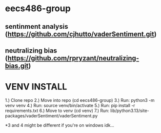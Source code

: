 # eecs486-group
## sentinment analysis (https://github.com/cjhutto/vaderSentiment.git)
## neutralizing bias (https://github.com/rpryzant/neutralizing-bias.git)


# VENV INSTALL
1.) Clone repo
2.) Move into repo (cd eecs486-group)
3.) Run: python3 -m venv venv
4.) Run: source venv/bin/activate
5.) Run: pip install -r requirements.txt
6.) Move to venv (cd venv)
7.) Run: lib/python3.13/site-packages/vaderSentiment/vaderSentiment.py
  
*3 and 4 might be different if you're on windows idk...
